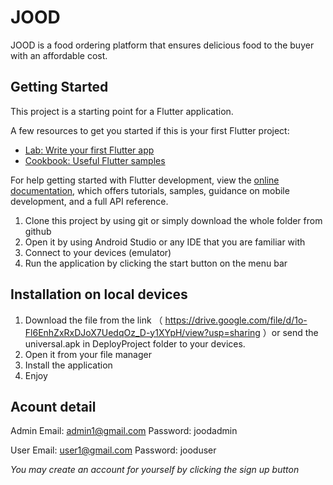   # JOOD

  JOOD is a food ordering platform that ensures delicious food to the buyer with an affordable cost.

  ## Getting Started

  This project is a starting point for a Flutter application.

  A few resources to get you started if this is your first Flutter project:

  - [Lab: Write your first Flutter app](https://docs.flutter.dev/get-started/codelab)
  - [Cookbook: Useful Flutter samples](https://docs.flutter.dev/cookbook)

  For help getting started with Flutter development, view the
  [online documentation](https://docs.flutter.dev/), which offers tutorials,
  samples, guidance on mobile development, and a full API reference.

  1. Clone this project by using git or simply download the whole folder from github
  2. Open it by using Android Studio or any IDE that you are familiar with
  3. Connect to your devices (emulator)
  4. Run the application by clicking the start button on the menu bar

  ## Installation on local devices

  1. Download the file from the link （ https://drive.google.com/file/d/1o-Fl6EnhZxRxDJoX7UedqOz_D-y1XYpH/view?usp=sharing ）or
     send the universal.apk in DeployProject folder to your devices.
  2. Open it from your file manager
  3. Install the application
  4. Enjoy

  ## Acount detail

  Admin
  Email: admin1@gmail.com
  Password: joodadmin

  User
  Email: user1@gmail.com
  Password: jooduser

  *You may create an account for yourself by clicking the sign up button*
